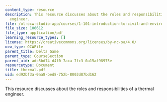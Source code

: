 ```yaml
---
content_type: resource
description: This resource discusses about the roles and responsibilities of a thermal
  engineer.
file: /ol-ocw-studio-app/courses/1-101-introduction-to-civil-and-environmental-engineering-design-i-fall-2006/ed92bf3a0aa8bed8752b8003d87bd162_thermal.pdf
file_size: 106612
file_type: application/pdf
learning_resource_types: []
license: https://creativecommons.org/licenses/by-nc-sa/4.0/
ocw_type: OCWFile
parent_title: Delta Game
parent_type: CourseSection
parent_uid: adc5bd74-d4f0-7aca-7fc3-0a15af98975e
resourcetype: Document
title: thermal.pdf
uid: ed92bf3a-0aa8-bed8-752b-8003d87bd162
---
```

This resource discusses about the roles and responsibilities of a thermal engineer.